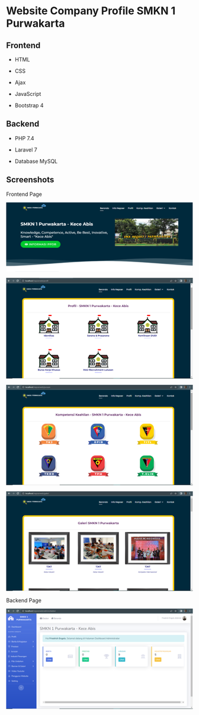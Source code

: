 
# Website Company Profile SMKN 1 Purwakarta



## Frontend

- HTML

- CSS

- Ajax

- JavaScript

- Bootstrap 4

## Backend

- PHP 7.4

- Laravel 7

- Database MySQL




## Screenshots

Frontend Page

![App Screenshot](https://github.com/arinurzaman/SMKN-1-Purwakarta-Website/blob/master/Screenshot%20(2).png?raw=true)

![App Screenshot](https://github.com/arinurzaman/SMKN-1-Purwakarta-Website/blob/master/Screenshot%20(3).png?raw=true)

![App Screenshot](https://github.com/arinurzaman/SMKN-1-Purwakarta-Website/blob/master/Screenshot%20(4).png?raw=true)

![App Screenshot](https://github.com/arinurzaman/SMKN-1-Purwakarta-Website/blob/master/Screenshot%20(5).png?raw=true)

Backend Page

![App Screenshot](https://github.com/arinurzaman/SMKN-1-Purwakarta-Website/blob/master/Screenshot%20(6).png?raw=true)


